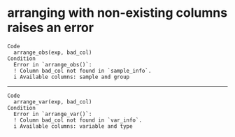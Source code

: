 # arranging with non-existing columns raises an error

    Code
      arrange_obs(exp, bad_col)
    Condition
      Error in `arrange_obs()`:
      ! Column bad_col not found in `sample_info`.
      i Available columns: sample and group

---

    Code
      arrange_var(exp, bad_col)
    Condition
      Error in `arrange_var()`:
      ! Column bad_col not found in `var_info`.
      i Available columns: variable and type

